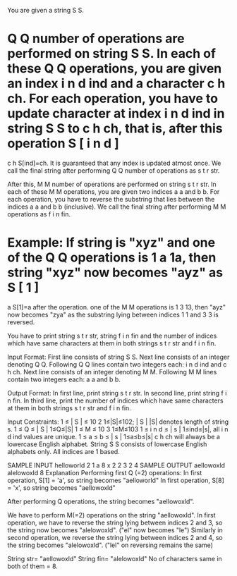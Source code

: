 You are given a string 
S
S.

Q
Q number of operations are performed on string 
S
S.
In each of these 
Q
Q operations, you are given an index 
i
n
d
ind and a character 
c
h
ch. For each operation, you have to update character at index 
i
n
d
ind in string 
S
S to 
c
h
ch, that is, after this operation 
S
[
i
n
d
]
=
c
h
S[ind]=ch.
It is guaranteed that any index is updated atmost once.
We call the final string after performing 
Q
Q number of operations as 
s
t
r
str.

After this, 
M
M number of operations are performed on string 
s
t
r
str.
In each of these 
M
M operations, you are given two indices 
a
a and 
b
b. For each operation, you have to reverse the substring that lies between the indices 
a
a and 
b
b (inclusive). 
We call the final string after performing 
M
M operations as 
f
i
n
fin.

Example: If string is "xyz" and
one of the 
Q
Q operations is 
1
a
1a, then string "xyz" now becomes "ayz" as 
S
[
1
]
=
a
S[1]=a after the operation.
one of the 
M
M operations is 
1
3
13, then "ayz" now becomes "zya" as the substring lying between indices 
1
1 and 
3
3 is reversed.

You have to print string 
s
t
r
str, string 
f
i
n
fin and the number of indices which have same characters at them in both strings 
s
t
r
str and 
f
i
n
fin.

Input Format:
First line consists of string 
S
S.
Next line consists of an integer denoting 
Q
Q.
Following 
Q
Q lines contain two integers each: 
i
n
d
ind and 
c
h
ch.
Next line consists of an integer denoting 
M
M.
Following 
M
M lines contain two integers each: 
a
a and 
b
b.

Output Format:
In first line, print string 
s
t
r
str.
In second line, print string 
f
i
n
fin.
In third line, print the number of indices which have same characters at them in both strings 
s
t
r
str and 
f
i
n
fin.

Input Constraints:
1
≤
|
S
|
≤
10
2
1≤|S|≤102; 
|
S
|
|S| denotes length of string s. 
1
≤
Q
≤
|
S
|
1≤Q≤|S|
1
≤
M
≤
10
3
1≤M≤103
1
≤
i
n
d
≤
|
s
|
1≤ind≤|s|, all 
i
n
d
ind values are unique. 
1
≤
a
≤
b
≤
|
s
|
1≤a≤b≤|s|
c
h
ch will always be a lowercase English alphabet.
String 
S
S consists of lowercase English alphabets only.
All indices are 1 based.

SAMPLE INPUT 
helloworld
2
1 a
8 x
2
2 3
2 4
SAMPLE OUTPUT 
aellowoxld
alelowoxld
8
Explanation
Performing first Q (=2) operations: In first operation, S[1] = 'a', so string becomes "aelloworld"
In first operation, S[8] = 'x', so string becomes "aellowoxld"

After performing Q operations, the string becomes "aellowoxld".

We have to perform M(=2) operations on the string "aellowoxld".
In first operation, we have to reverse the string lying between indices 2 and 3, so the string now becomes "alelowoxld". ("el" now becomes "le")
Similarly in second operation, we reverse the string lying between indices 2 and 4, so the string becomes "alelowoxld". ("lel" on reversing remains the same)

String str= "aellowoxld"
String fin= "alelowoxld"
No of characters same in both of them = 8.
